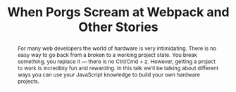 ---
title: "When Porgs Scream at Webpack and Other Stories"
speaker: Dominik Kundel
tags: ["Talk", "CascadiaJS 2019", "Dominik Kundel"]
slides: https://speakerdeck.com/dkundel/cascadiajs-19-when-porgs-scream-at-webpack-and-other-stories
abstract: "For many web developers the world of hardware is very intimidating. There is no easy way to go back from a broken to a working project state. You break something, you replace it — there is no Ctrl/Cmd + z. However, getting a project to work is incredibly fun and rewarding. In this talk we'll be talking about different ways you can use your JavaScript knowledge to build your own hardware projects."
ytID: 3wx806HOgnA
layout: talk
---